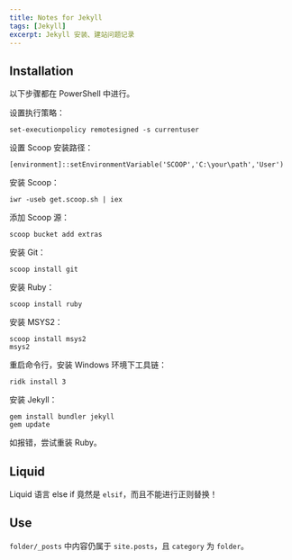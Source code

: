 ```yaml
---
title: Notes for Jekyll
tags: [Jekyll]
excerpt: Jekyll 安装、建站问题记录
---
```


<!-- more -->
## Installation

以下步骤都在 PowerShell 中进行。

设置执行策略：

```
set-executionpolicy remotesigned -s currentuser
```

设置 Scoop 安装路径：

```
[environment]::setEnvironmentVariable('SCOOP','C:\your\path','User')
```

安装 Scoop：

```
iwr -useb get.scoop.sh | iex
```

添加 Scoop 源：

```
scoop bucket add extras
```

安装 Git：

```
scoop install git
```

安装 Ruby：

```
scoop install ruby
```

安装 MSYS2：

```
scoop install msys2
msys2
```

重启命令行，安装 Windows 环境下工具链：

```
ridk install 3
```

安装 Jekyll：

```
gem install bundler jekyll
gem update
```

如报错，尝试重装 Ruby。

## Liquid

Liquid 语言 else if 竟然是 `elsif`，而且不能进行正则替换！

## Use

`folder/_posts` 中内容仍属于 `site.posts`，且 `category` 为 `folder`。

